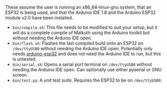 These assume the user is running an x86\_64-linux-gnu system, that an ESP32 is being used, and that the Arduino IDE 1.8 and the Arduino ESP32 module v2.0 have been installed.

- `bin/compile.sh`: This file needs to be modified to suit your setup, but it will do a complete compile of Malkuth using the Arduino toolkit but without needing the Arduino IDE open.
- `bin/flash.sh`: Flashes the last compiled build onto an ESP32 on `/dev/ttyUSB0` without needing the Arduino IDE open. Potentially only needs [arduino-esp32](https://github.com/espressif/arduino-esp32) and does not need the Arduino IDE to run, but this is untested.
- `bin/serial.sh`: Opens a serial port terminal on `/dev/ttyUSB0` without needing the Arduino IDE open. Can optionally use either pyserial or GNU screen.
- `bin/test.py`: A unit test suite. Requires the ESP32 to be on `/dev/ttyUSB0`.
